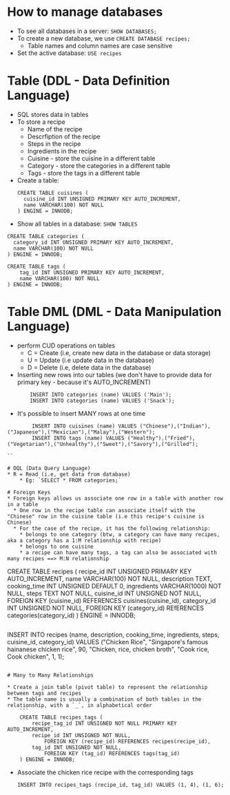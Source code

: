# How to manage databases

* To see all databases in a server: `SHOW DATABASES;`
* To create a new database, we use `CREATE DATABASE recipes;`
    * Table names and column names are case sensitive
* Set the active database: `USE recipes`

# Table (DDL - Data Definition Language)
* SQL stores data in tables
* To store a recipe
   * Name of the recipe
   * Descrfiption of the recipe
   * Steps in the recipe
   * Ingredients in the recipe
   * Cuisine - store the cuisine in a different table
   * Category - store the categories in a different table
   * Tags - store the tags in a different table
* Create a table:
    ```
    CREATE TABLE cuisines (
      cuisine_id INT UNSIGNED PRIMARY KEY AUTO_INCREMENT,
      name VARCHAR(100) NOT NULL
    ) ENGINE = INNODB;
    ```
* Show all tables in a database: `SHOW TABLES`

```
CREATE TABLE categories (
  category_id INT UNSIGNED PRIMARY KEY AUTO_INCREMENT,
  name VARCHAR(100) NOT NULL
) ENGINE = INNODB;

CREATE TABLE tags (
    tag_id INT UNSIGNED PRIMARY KEY AUTO_INCREMENT,
    name VARCHAR(100) NOT NULL
) ENGINE = INNODB;

```

# Table DML (DML - Data Manipulation Language)
* perform CUD operations on tables
    * C = Create (i.e, create new data in the database or data storage)    
    * U = Update (i.e update data in the database)
    * D = Delete (i.e, delete data in the database)
* Inserting new rows into our tables (we don't have to provide data for primary key - because it's AUTO_INCREMENT)
    ```
        INSERT INTO categories (name) VALUES ('Main');
        INSERT INTO categories (name) VALUES ('Snack');

    ```
* It's possible to insert MANY rows at one time
```
        INSERT INTO cuisines (name) VALUES ("Chinese"),("Indian"),("Japanese"),("Mexician"),("Malay"),("Western");
        INSERT INTO tags (name) VALUES ("Healthy"),("Fried"),("Vegetarian"),("Unhealthy"),("Sweet"),("Savory"),("Grilled");

``

# DQL (Data Query Language)
* R = Read (i.e, get data from database)
    * Eg: `SELECT * FROM categories;`

# Foreign Keys
* Foreign keys allows us associate one row in a table with another row in a table
  * One row in the recipe table can associate itself with the "Chinese" row in the cuisine table (i.e this recipe's cuisine is Chinese)
  * For the case of the recipe, it has the following relationship:
    * belongs to one category (btw, a category can have many recipes, aka a category has a 1:M relationship with recipe)
    * belongs to one cuisine 
    * a recipe can have many tags, a tag can also be associated with many recipes ==> M:N relationship

```
CREATE TABLE recipes (
    recipe_id INT UNSIGNED PRIMARY KEY AUTO_INCREMENT,
    name VARCHAR(100) NOT NULL,
    description TEXT,
    cooking_time INT UNSIGNED DEFAULT 0,
    ingredients VARCHAR(1000) NOT NULL,
    steps TEXT NOT NULL,
    cuisine_id INT UNSIGNED NOT NULL,
    FOREIGN KEY (cuisine_id) REFERENCES cuisines(cuisine_id),
    category_id INT UNSIGNED NOT NULL,
    FOREIGN KEY (category_id) REfERENCES categories(category_id)
) ENGINE = INNODB;

```
```
INSERT INTO recipes (name, description, cooking_time, ingredients, steps, cuisine_id, category_id)
    VALUES ("Chicken Rice", "Singapore's famous hainanese chicken rice", 90, "Chicken, rice, chicken broth", "Cook rice, Cook chicken", 1, 1);
```

# Many to Many Relationships

* Create a join table (pivot table) to represent the relationship between tags and recipes
* The table name is usually a combination of both tables in the relationship, with a `_`, in alphabetical order
    ```
    CREATE TABLE recipes_tags (
        recipe_tag_id INT UNSIGNED NOT NULL PRIMARY KEY AUTO_INCREMENT,
        recipe_id INT UNSIGNED NOT NULL,
            FOREIGN KEY (recipe_id) REFERENCES recipes(recipe_id),
        tag_id INT UNSIGNED NOT NULL,
            FOREIGN KEY (tag_id) REFERENCES tags(tag_id)
    ) ENGINE = INNODB;
```
* Associate the chicken rice recipe with the corresponding tags
    ```
    INSERT INTO recipes_tags (recipe_id, tag_id) VALUES (1, 4), (1, 6);
    ```